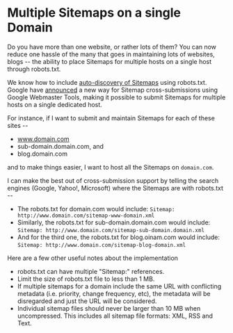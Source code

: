 # Multiple Sitemaps on a single Domain

Do you have more than one website, or rather lots of them? You can now reduce one hassle of the many that goes in maintaining lots of websites, blogs -- the ability to place Sitemaps for multiple hosts on a single host through robots.txt.

We know how to include <a href="/2007/just-add-to-your-robotstxt-no-need-to-submit-sitemap-to-google/">auto-discovery of Sitemaps</a> using robots.txt. Google have <a href="http://googlewebmastercentral.blogspot.com/2008/02/cross-submissions-via-robotstxt-on.html">announced</a> a new way for Sitemap cross-submissions using Google Webmaster Tools, making it possible to submit Sitemaps for multiple hosts on a single dedicated host.

For instance, if I want to submit and maintain Sitemaps for each of these sites --

- www.domain.com
- sub-domain.domain.com, and
- blog.domain.com

and to make things easier, I want to host all the Sitemaps on `domain.com`.

I can make the best out of cross-submission support by telling the search engines (Google, Yahoo!, Microsoft) where the Sitemaps are with robots.txt --

- The robots.txt for domain.com would include: `Sitemap: http://www.domain.com/sitemap-www-domain.xml`
- Similarly, the robots.txt for sub-domain.domain.com would include: `Sitemap: http://www.domain.com/sitemap-sub-domain.domain.xml`
- And for the third one, the robots.txt for blog.oinam.com would include: `Sitemap: http://www.domain.com/sitemap-blog-domain.xml`

Here are a few other useful notes about the implementation

- robots.txt can have multiple "Sitemap:" references.
- Limit the size of robots.txt file to less than 1 MB.
- If multiple sitemaps for a domain include the same URL with conflicting metadata (i.e. priority, change frequency, etc), the metadata will be disregarded and just the URL will be considered.
- Individual sitemap files should never be larger than 10 MB when uncompressed. This includes all sitemap file formats: XML, RSS and Text.